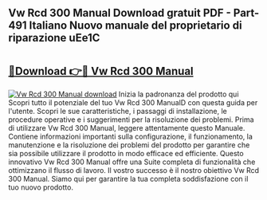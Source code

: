 ## Vw Rcd 300 Manual Download gratuit PDF - Part-491 Italiano Nuovo manuale del proprietario di riparazione uEe1C

# <h2><a href="http://dfdhav.blite.top/?on=Vw+Rcd+300+Manual">🔗Download 👉🔴 Vw Rcd 300 Manual</a></h2>

[![Vw Rcd 300 Manual download](https://i.imgur.com/lujVjoI.png)](http://dfdhav.blite.top/?on=Vw+Rcd+300+Manual)
Inizia la padronanza del prodotto qui Scopri tutto il potenziale del tuo Vw Rcd 300 ManualD con questa guida per l'utente. Scopri le sue caratteristiche, i passaggi di installazione, le procedure operative e i suggerimenti per la risoluzione dei problemi. Prima di utilizzare Vw Rcd 300 Manual, leggere attentamente questo Manuale. Contiene informazioni importanti sulla configurazione, il funzionamento, la manutenzione e la risoluzione dei problemi del prodotto per garantire che sia possibile utilizzare il prodotto in modo efficace ed efficiente. Questo innovativo Vw Rcd 300 Manual offre una Suite completa di funzionalità che ottimizzano il flusso di lavoro. Il vostro successo è il nostro obiettivo Vw Rcd 300 Manual. Siamo qui per garantire la tua completa soddisfazione con il tuo nuovo prodotto.
